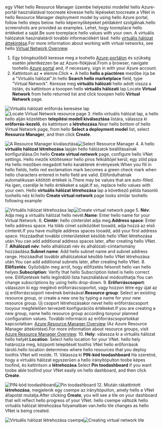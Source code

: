 <span data-ttu-id="f8abb-101">egy VNet hello Resource Manager üzembe helyezési modellel hello Azure-portál használatával toocreate kövesse hello lépéseket.</span><span class="sxs-lookup"><span data-stu-id="f8abb-101">toocreate a VNet in hello Resource Manager deployment model by using hello Azure portal, follow hello steps below.</span></span> <span data-ttu-id="f8abb-102">hello képernyőképeket példaként szolgálnak.</span><span class="sxs-lookup"><span data-stu-id="f8abb-102">hello screenshots are provided as examples.</span></span> <span data-ttu-id="f8abb-103">Lehet, hogy tooreplace hello értékeket a saját.</span><span class="sxs-lookup"><span data-stu-id="f8abb-103">Be sure tooreplace hello values with your own.</span></span> <span data-ttu-id="f8abb-104">A virtuális hálózatok használatáról további információkért lásd: hello [virtuális hálózat áttekintése](../articles/virtual-network/virtual-networks-overview.md).</span><span class="sxs-lookup"><span data-stu-id="f8abb-104">For more information about working with virtual networks, see hello [Virtual Network Overview](../articles/virtual-network/virtual-networks-overview.md).</span></span>

1. <span data-ttu-id="f8abb-105">Egy böngészőből keresse meg a toohello [Azure-portálon](http://portal.azure.com) és szükség esetén jelentkezzen be az Azure-fiókjával.</span><span class="sxs-lookup"><span data-stu-id="f8abb-105">From a browser, navigate toohello [Azure portal](http://portal.azure.com) and, if necessary, sign in with your Azure account.</span></span>
2. <span data-ttu-id="f8abb-106">Kattintson az **+** elemre.</span><span class="sxs-lookup"><span data-stu-id="f8abb-106">Click **+**.</span></span> <span data-ttu-id="f8abb-107">A hello **hello a piactéren** mezőbe írja be a "Virtuális hálózat".</span><span class="sxs-lookup"><span data-stu-id="f8abb-107">In hello **Search hello marketplace** field, type "Virtual Network".</span></span> <span data-ttu-id="f8abb-108">Keresse meg **virtuális hálózati** hello adott vissza a listán, és kattintson a tooopen hello **virtuális hálózati** lap.</span><span class="sxs-lookup"><span data-stu-id="f8abb-108">Locate **Virtual Network** from hello returned list and click tooopen hello **Virtual Network** page.</span></span>

  <span data-ttu-id="f8abb-109">![Virtuális hálózati erőforrás keresése lap](./media/vpn-gateway-basic-vnet-rm-portal-include/newvnetportal700.png "Virtuális hálózati erőforrás keresése lap")</span><span class="sxs-lookup"><span data-stu-id="f8abb-109">![Locate Virtual Network resource page](./media/vpn-gateway-basic-vnet-rm-portal-include/newvnetportal700.png "Locate virtual network resource page")</span></span>
3. <span data-ttu-id="f8abb-110">Hello virtuális hálózat lap, a hello hello alján közelében **telepítési modell kiválasztása** listára, válassza ki **erőforrás-kezelő**, és kattintson a **létrehozása**.</span><span class="sxs-lookup"><span data-stu-id="f8abb-110">Near hello bottom of hello Virtual Network page, from hello **Select a deployment model** list, select **Resource Manager**, and then click **Create**.</span></span>

  <span data-ttu-id="f8abb-111">![A Resource Manager kiválasztása](./media/vpn-gateway-basic-vnet-rm-portal-include/resourcemanager250.png "A Resource Manager kiválasztása")</span><span class="sxs-lookup"><span data-stu-id="f8abb-111">![Select Resource Manager](./media/vpn-gateway-basic-vnet-rm-portal-include/resourcemanager250.png "Select Resource Manager")</span></span>
4. <span data-ttu-id="f8abb-112">A hello **virtuális hálózat létrehozása** lapján hello hálózatok beállításainak konfigurálása.</span><span class="sxs-lookup"><span data-stu-id="f8abb-112">On hello **Create virtual network** page, configure hello VNet settings.</span></span> <span data-ttu-id="f8abb-113">Hello mezők kitöltésekor hello piros felkiáltójel kerül, egy zöld pipa Ha hello mezőben megadott hello karakterek érvényesek.</span><span class="sxs-lookup"><span data-stu-id="f8abb-113">When you fill in hello fields, hello red exclamation mark becomes a green check mark when hello characters entered in hello field are valid.</span></span> <span data-ttu-id="f8abb-114">Előfordulhatnak automatikusan kitöltött értékek is.</span><span class="sxs-lookup"><span data-stu-id="f8abb-114">There may be values that are auto-filled.</span></span> <span data-ttu-id="f8abb-115">Ha igen, cserélje le hello értékeket a saját.</span><span class="sxs-lookup"><span data-stu-id="f8abb-115">If so, replace hello values with your own.</span></span> <span data-ttu-id="f8abb-116">Hello **virtuális hálózat létrehozása** lap a következő példa hasonló toohello néz ki:</span><span class="sxs-lookup"><span data-stu-id="f8abb-116">hello **Create virtual network** page looks similar toohello following example:</span></span>

  <span data-ttu-id="f8abb-117">![Virtuális hálózat létrehozása lap](./media/vpn-gateway-basic-vnet-rm-portal-include/createvnet300.png "Virtuális hálózat létrehozása lap")</span><span class="sxs-lookup"><span data-stu-id="f8abb-117">![Create virtual network page](./media/vpn-gateway-basic-vnet-rm-portal-include/createvnet300.png "Create virtual network page")</span></span>
5. <span data-ttu-id="f8abb-118">**Név**: Adja meg a virtuális hálózat hello nevét.</span><span class="sxs-lookup"><span data-stu-id="f8abb-118">**Name**: Enter hello name for your Virtual Network.</span></span>
6. <span data-ttu-id="f8abb-119">**Címtér**: hello címterület adja meg.</span><span class="sxs-lookup"><span data-stu-id="f8abb-119">**Address space**: Enter hello address space.</span></span> <span data-ttu-id="f8abb-120">Ha több címet szóközöket tooadd, adja hozzá az első címterét.</span><span class="sxs-lookup"><span data-stu-id="f8abb-120">If you have multiple address spaces tooadd, add your first address space.</span></span> <span data-ttu-id="f8abb-121">Hozzáadhat további címterületeket később hello VNet létrehozása után.</span><span class="sxs-lookup"><span data-stu-id="f8abb-121">You can add additional address spaces later, after creating hello VNet.</span></span>
7. <span data-ttu-id="f8abb-122">**Alhálózati név**: hello alhálózati név és alhálózati-címtartomány hozzáadása.</span><span class="sxs-lookup"><span data-stu-id="f8abb-122">**Subnet name**: Add hello subnet name and subnet address range.</span></span> <span data-ttu-id="f8abb-123">Hozzáadhat további alhálózatokat később hello VNet létrehozása után.</span><span class="sxs-lookup"><span data-stu-id="f8abb-123">You can add additional subnets later, after creating hello VNet.</span></span>
8. <span data-ttu-id="f8abb-124">**Előfizetés**: Győződjön meg arról, hogy előfizetés felsorolt hello van hello helyes.</span><span class="sxs-lookup"><span data-stu-id="f8abb-124">**Subscription**: Verify that hello Subscription listed is hello correct one.</span></span> <span data-ttu-id="f8abb-125">Előfizetések hello legördülő lista használatával módosíthatja.</span><span class="sxs-lookup"><span data-stu-id="f8abb-125">You can change subscriptions by using hello drop-down.</span></span>
9. <span data-ttu-id="f8abb-126">**Erőforráscsoport**: válasszon ki egy meglévő erőforráscsoportot, vagy hozzon létre egy újat az új erőforráscsoport nevének beírásával.</span><span class="sxs-lookup"><span data-stu-id="f8abb-126">**Resource group**: Select an existing resource group, or create a new one by typing a name for your new resource group.</span></span> <span data-ttu-id="f8abb-127">Új csoport létrehozásakor nevet hello erőforráscsoport tooyour megfelelően tervezett konfigurációs értékeket.</span><span class="sxs-lookup"><span data-stu-id="f8abb-127">If you are creating a new group, name hello resource group according tooyour planned configuration values.</span></span> <span data-ttu-id="f8abb-128">További információ az erőforráscsoportokkal kapcsolatban: [Azure Resource Manager Overview](../articles/azure-resource-manager/resource-group-overview.md#resource-groups) (Az Azure Resource Manager áttekintése).</span><span class="sxs-lookup"><span data-stu-id="f8abb-128">For more information about resource groups, visit [Azure Resource Manager Overview](../articles/azure-resource-manager/resource-group-overview.md#resource-groups).</span></span>
10. <span data-ttu-id="f8abb-129">**Hely**: válassza ki a virtuális hálózat hello helyét.</span><span class="sxs-lookup"><span data-stu-id="f8abb-129">**Location**: Select hello location for your VNet.</span></span> <span data-ttu-id="f8abb-130">hello hely határozza meg, központi telepítését toothis VNet hello erőforrások tároló.</span><span class="sxs-lookup"><span data-stu-id="f8abb-130">hello location determines where hello resources that you deploy toothis VNet will reside.</span></span>
11. <span data-ttu-id="f8abb-131">Válassza ki **PIN-kód toodashboard** Ha szeretné, hogy a virtuális hálózat egyszerűen a hello irányítópulton toobe képes toofind, és kattintson a **létrehozása**.</span><span class="sxs-lookup"><span data-stu-id="f8abb-131">Select **Pin toodashboard** if you want toobe able toofind your VNet easily on hello dashboard, and then click **Create**.</span></span>

 <span data-ttu-id="f8abb-132">![PIN-kód toodashboard](./media/vpn-gateway-basic-vnet-rm-portal-include/pintodashboard150.png "PIN-kód toodashboard")</span><span class="sxs-lookup"><span data-stu-id="f8abb-132">![Pin toodashboard](./media/vpn-gateway-basic-vnet-rm-portal-include/pintodashboard150.png "pin toodashboard")</span></span>
12. <span data-ttu-id="f8abb-133">Miután rákattintott **létrehozása**, megjelenik egy csempe az irányítópulton, amely hello a VNet állapotát mutatja.</span><span class="sxs-lookup"><span data-stu-id="f8abb-133">After clicking **Create**, you will see a tile on your dashboard that will reflect hello progress of your VNet.</span></span> <span data-ttu-id="f8abb-134">hello csempe változik hello virtuális hálózat létrehozása folyamatban van.</span><span class="sxs-lookup"><span data-stu-id="f8abb-134">hello tile changes as hello VNet is being created.</span></span>

  <span data-ttu-id="f8abb-135">![Virtuális hálózat létrehozása csempe](./media/vpn-gateway-basic-vnet-rm-portal-include/deploying150.png "Virtuális hálózat létrehozása csempe")</span><span class="sxs-lookup"><span data-stu-id="f8abb-135">![Creating virtual network tile](./media/vpn-gateway-basic-vnet-rm-portal-include/deploying150.png "Creating virtual network tile")</span></span>